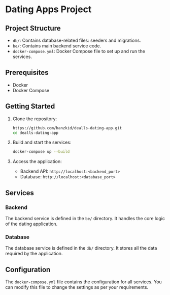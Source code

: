 # Dating Apps Project

## Project Structure

- `db/`: Contains database-related files: seeders and migrations.
- `be/`: Contains main backend service code.
- `docker-compose.yml`: Docker Compose file to set up and run the services.

## Prerequisites

- Docker
- Docker Compose

## Getting Started

1. Clone the repository:
    ```sh
    https://github.com/hanzkid/dealls-dating-app.git
    cd dealls-dating-app
    ```

2. Build and start the services:
    ```sh
    docker-compose up --build
    ```

3. Access the application:
    - Backend API: `http://localhost:<backend_port>`
    - Database: `http://localhost:<database_port>`

## Services

### Backend

The backend service is defined in the `be/` directory. It handles the core logic of the dating application.

### Database

The database service is defined in the `db/` directory. It stores all the data required by the application.

## Configuration

The `docker-compose.yml` file contains the configuration for all services. You can modify this file to change the settings as per your requirements.
